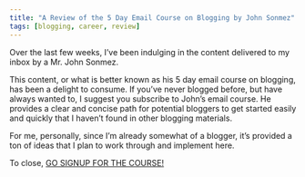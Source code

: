 ```yaml
---
title: "A Review of the 5 Day Email Course on Blogging by John Sonmez"
tags: [blogging, career, review]
---
```


Over the last few weeks, I’ve been indulging in the content delivered to my inbox by a Mr. John Sonmez.

This content, or what is better known as his 5 day email course on blogging, has been a delight to consume. If you’ve never blogged before, but have always wanted to, I suggest you subscribe to John’s email course. He provides a clear and concise path for potential bloggers to get started easily and quickly that I haven’t found in other blogging materials.

For me, personally, since I’m already somewhat of a blogger, it’s provided a ton of ideas that I plan to work through and implement here.

To close, [GO SIGNUP FOR THE COURSE!](https://simpleprogrammer.com/lp/create-your-blog-1/)